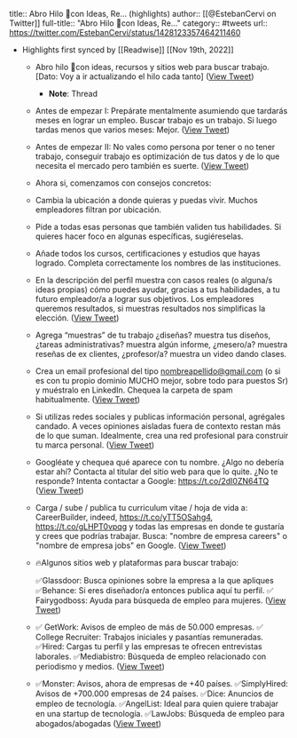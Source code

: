 title:: Abro Hilo 🧵con Ideas, Re... (highlights)
author:: [[@EstebanCervi on Twitter]]
full-title:: "Abro Hilo 🧵con Ideas, Re..."
category:: #tweets
url:: https://twitter.com/EstebanCervi/status/1428123357464211460

- Highlights first synced by [[Readwise]] [[Nov 19th, 2022]]
	- Abro hilo 🧵con ideas, recursos y sitios web para buscar trabajo.
	  [Dato: Voy a ir actualizando el hilo cada tanto] ([View Tweet](https://twitter.com/EstebanCervi/status/1428123357464211460))
		- **Note**: Thread
	- Antes de empezar I: Prepárate mentalmente asumiendo que tardarás meses en lograr un empleo. Buscar trabajo es un trabajo. Si luego tardas menos que varios meses: Mejor. ([View Tweet](https://twitter.com/EstebanCervi/status/1428123359364194309))
	- Antes de empezar II: No vales como persona por tener o no tener trabajo, conseguir trabajo es optimización de tus datos y de lo que necesita el mercado pero también es suerte. ([View Tweet](https://twitter.com/EstebanCervi/status/1428123361331367939))
	- Ahora si, comenzamos con consejos concretos:
	- Cambia la ubicación a donde quieras y puedas vivir. Muchos empleadores filtran por ubicación.
	- Pide a todas esas personas que también validen tus habilidades. Si quieres hacer foco en algunas específicas, sugiéreselas.
	- Añade todos los cursos, certificaciones y estudios que hayas logrado. Completa correctamente los nombres de las instituciones.
	- En la descripción del perfil muestra con casos reales (o alguna/s ideas propias) cómo puedes ayudar, gracias a tus habilidades, a tu futuro empleador/a a lograr sus objetivos. Los empleadores queremos resultados, si muestras resultados nos simplificas la elección. ([View Tweet](https://twitter.com/EstebanCervi/status/1428123373847171081))
	- Agrega “muestras” de tu trabajo ¿diseñas? muestra tus diseños, ¿tareas administrativas? muestra algún informe, ¿mesero/a? muestra reseñas de ex clientes, ¿profesor/a? muestra un video dando clases.
	- Crea un email profesional del tipo nombreapellido@gmail.com (o si es con tu propio dominio MUCHO mejor, sobre todo para puestos Sr) y muéstralo en LinkedIn. Chequea la carpeta de spam habitualmente. ([View Tweet](https://twitter.com/EstebanCervi/status/1428123378049851398))
	- Si utilizas redes sociales y publicas información personal, agrégales candado. A veces opiniones aisladas fuera de contexto restan más de lo que suman. Idealmente, crea una red profesional para construir tu marca personal. ([View Tweet](https://twitter.com/EstebanCervi/status/1428123380197253121))
	- Googléate y chequea qué aparece con tu nombre. ¿Algo no debería estar ahí? Contacta al titular del sitio web para que lo quite. ¿No te responde? Intenta contactar a Google: https://t.co/2dI0ZN64TQ ([View Tweet](https://twitter.com/EstebanCervi/status/1428123382495813636))
	- Carga / sube / publica tu curriculum vitae / hoja de vida a: CareerBuilder, indeed, https://t.co/yTT5OSahg4, https://t.co/gLHPT0vpqg y todas las empresas en donde te gustaría y crees que podrías trabajar. Busca: "nombre de empresa careers" o "nombre de empresa jobs" en Google. ([View Tweet](https://twitter.com/EstebanCervi/status/1428123385083617280))
	- 🔥Algunos sitios web y plataformas para buscar trabajo: 
	  
	  ✅Glassdoor: Busca opiniones sobre la empresa a la que apliques
	  ✅Behance: Si eres diseñador/a entonces publica aquí tu perfil.
	  ✅ Fairygodboss: Ayuda para búsqueda de empleo para mujeres. ([View Tweet](https://twitter.com/EstebanCervi/status/1428123387143102478))
	- ✅ GetWork: Avisos de empleo de más de 50.000 empresas.
	  ✅ College Recruiter: Trabajos iniciales y pasantías remuneradas.
	  ✅Hired: Cargas tu perfil y las empresas te ofrecen entrevistas laborales.
	  ✅Mediabistro: Búsqueda de empleo relacionado con periodismo y medios. ([View Tweet](https://twitter.com/EstebanCervi/status/1428123389177344003))
	- ✅Monster: Avisos, ahora de empresas de +40 países.
	  ✅SimplyHired: Avisos de +700.000 empresas de 24 países.
	  ✅Dice: Anuncios de empleo de tecnología.
	  ✅AngelList: Ideal para quien quiere trabajar en una startup de tecnología.
	  ✅LawJobs: Búsqueda de empleo para abogados/abogadas ([View Tweet](https://twitter.com/EstebanCervi/status/1428123391819718658))